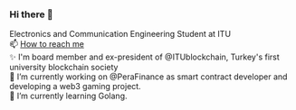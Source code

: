 ### Hi there 👋
Electronics and Communication Engineering Student at ITU
<br/>
📫 [How to reach me](mailto:erdoganu19@itu.edu.tr)
<br/>
✨ I'm board member and ex-president of @ITUblockchain, Turkey's first university blockchain society <br/>
🔭 I’m currently working on @PeraFinance as smart contract developer and developing a web3 gaming project. <br/>
🌱 I’m currently learning Golang. <br/>
<!--
**ulerdogan/ulerdogan** is a ✨ _special_ ✨ repository because its `README.md` (this file) appears on your GitHub profile.

Here are some ideas to get you started:

- 🔭 I’m currently working on ...
- 🌱 I’m currently learning ...
- 👯 I’m looking to collaborate on ...
- 🤔 I’m looking   for help with ...
- 💬 Ask me about ...
- 📫 How to reach me: ...
- 😄 Pronouns: ...
- ⚡ Fun fact: ...
-->
